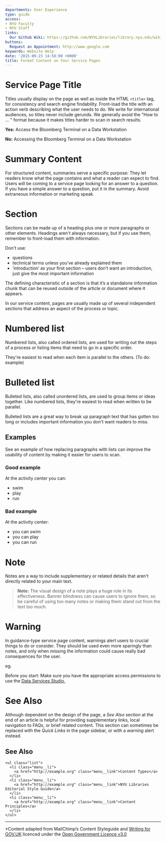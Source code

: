 ```yaml
---
departments: User Experience
type: guide
access:
- NYU Faculty
- NYU Staff
links:
  Our Github Wiki: https://github.com/NYULibraries/library.nyu.edu/wiki
buttons:
  Request an Appointment: http://www.google.com
keywords: Website Help
date: '2015-09-23 14:58:00 +0000'
title: Format Content on Your Service Pages
---
```


# Service Page Title

Titles usually display on the page as well as inside the HTML `<title>` tag, for consistency and search engine findability. Front-load the title with an action verb describing what the user needs to do. We write for international audiences, so titles never include gerunds. We generally avoid the "How to … " format because it makes titles harder to scan in search results.

**Yes:** Access the Bloomberg Terminal on a Data Workstation

**No:** Accessing the Bloomberg Terminal on a Data Workstation


# Summary Content

For structured content, summaries serve a specific purpose: They let readers know what the page contains and what a reader can expect to find. Users will be coming to a service page looking for an answer to a question. If you have a simple answer to a question, put it in the summary. Avoid extraneous information or marketing speak.

# Section

Sections can be made up of a heading plus one or more paragraphs or other elements. Headings aren't always necessary, but if you use them, remember to front-load them with information.

Don't use:
* questions
* technical terms unless you’ve already explained them
* ‘introduction’ as your first section – users don’t want an introduction, just give the most important information

The defining characteristic of a section is that it’s a standalone information chunk that can be reused outside of the article or document where it appears.

In our service content, pages are usually made up of several independent sections that address an aspect of the process or topic.

# Numbered list

Numbered lists, also called ordered lists, are used for writing out the steps of a process or listing items that need to go in a specific order.

They're easiest to read when each item is parallel to the others. (To do: example)

# Bulleted list

Bulleted lists, also called unordered lists, are used to group items or ideas together. Like numbered lists, they're easiest to read when written to be parallel.

Bulleted lists are a great way to break up paragraph text that has gotten too long or includes important information you don't want readers to miss.

## Examples
See an example of how replacing paragraphs with lists can improve the usability of content by making it easier for users to scan.

### Good example

At the activity center you can:
* swim
* play
* run

### Bad example

At the activity center: 
* you can swim
* you can play
* you can run

# Note

Notes are a way to include supplementary or related details that aren't directly related to your main text. 

> **Note:** The visual design of a note plays a huge role in its effectiveness. Banner blindness can cause users to ignore them, so be careful of using too many notes or making them stand out from the text too much.

# Warning

In guidance-type service page content, warnings alert users to crucial things to do or consider. They should be used even more sparingly than notes, and only when missing the information could cause really bad consequences for the user.

eg. 
<p class="message"> Before you start: Make sure you have the appropriate access permissions to use the <a href="http://library.nyu.edu/services/digital-studio-access-privileges">Data Services Studio,</a></p>


# See Also

Although dependent on the design of the page, a _See Also_ section at the end of an article is helpful for providing supplementary links, local navigation to FAQs, or brief related content. This section can sometimes be replaced with the _Quick Links_ in the page sidebar, or with a _warning_ alert instead.

<div class="flex-blocks">
  <div class="block">
    <h2 class="heading--block">See Also</h2>

    <ul class="list">
      <li class="menu__li">
        <a href="http://example.org" class="menu__link">Content Types</a>
      </li>
      <li class="menu__li">
        <a href="http://example.org" class="menu__link">NYU Libraries Editorial Style Guide</a>
      </li>
      <li class="menu__li">
        <a href="http://example.org" class="menu__link">Content Principles</a>
      </li>
    </ul>
  </div>
</div>

---

*Content adapted from MailChimp’s Content Styleguide and [Writing for GOV.UK](https://www.gov.uk/guidance/content-design/writing-for-gov-uk) licenced under the [Open Government Licence v3.0](https://www.nationalarchives.gov.uk/doc/open-government-licence/version/3/)